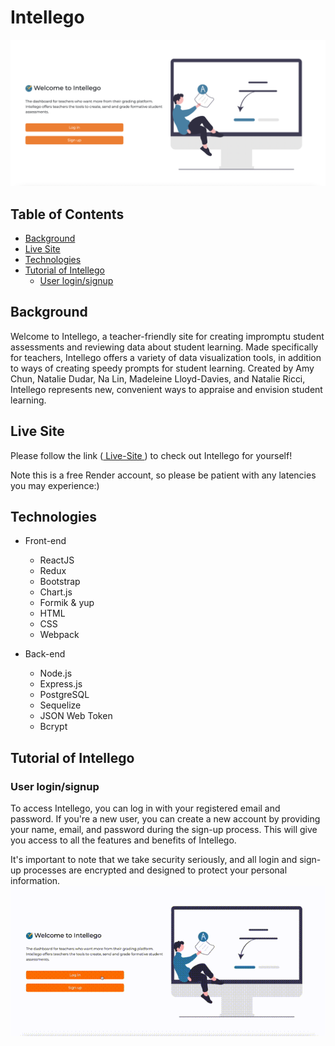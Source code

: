 # Intellego

<img src="public/images/readme/landingPage.png" alt="Landing page"/>

## Table of Contents

- [Background](#background)
- [Live Site](#live-site)
- [Technologies](#technologies)
- [Tutorial of Intellego](#tutorial-of-intellego)
  - [User login/signup](#user-loginsignup)

## Background

Welcome to Intellego, a teacher-friendly site for creating impromptu student assessments and reviewing data about student learning. Made specifically for teachers, Intellego offers a variety of data visualization tools, in addition to ways of creating speedy prompts for student learning. Created by Amy Chun, Natalie Dudar, Na Lin, Madeleine Lloyd-Davies, and Natalie Ricci, Intellego represents new, convenient ways to appraise and envision student learning.

## Live Site

Please follow the link (<a href="https://intellego-9ctf.onrender.com/" target="_blank"> Live-Site </a>) to check out Intellego for yourself!

Note this is a free Render account, so please be patient with any latencies you may experience:)

## Technologies

- Front-end

  - ReactJS
  - Redux
  - Bootstrap
  - Chart.js
  - Formik & yup
  - HTML
  - CSS
  - Webpack

- Back-end
  - Node.js
  - Express.js
  - PostgreSQL
  - Sequelize
  - JSON Web Token
  - Bcrypt

## Tutorial of Intellego

### User login/signup
To access Intellego, you can log in with your registered email and password. If you're a new user, you can create a new account by providing your name, email, and password during the sign-up process. This will give you access to all the features and benefits of Intellego.

It's important to note that we take security seriously, and all login and sign-up processes are encrypted and designed to protect your personal information.
<img src="public/images/readme/login.gif" alt="login.gif"/>
